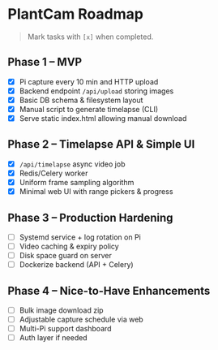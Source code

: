 # PlantCam Roadmap

> Mark tasks with `[x]` when completed.

## Phase 1 – MVP
- [x] Pi capture every 10 min and HTTP upload
- [x] Backend endpoint `/api/upload` storing images
- [x] Basic DB schema & filesystem layout
- [x] Manual script to generate timelapse (CLI)
- [x] Serve static index.html allowing manual download

## Phase 2 – Timelapse API & Simple UI
- [x] `/api/timelapse` async video job
- [x] Redis/Celery worker
- [x] Uniform frame sampling algorithm
- [x] Minimal web UI with range pickers & progress

## Phase 3 – Production Hardening
- [ ] Systemd service + log rotation on Pi
- [ ] Video caching & expiry policy
- [ ] Disk space guard on server
- [ ] Dockerize backend (API + Celery)

## Phase 4 – Nice-to-Have Enhancements
- [ ] Bulk image download zip
- [ ] Adjustable capture schedule via web
- [ ] Multi-Pi support dashboard
- [ ] Auth layer if needed

